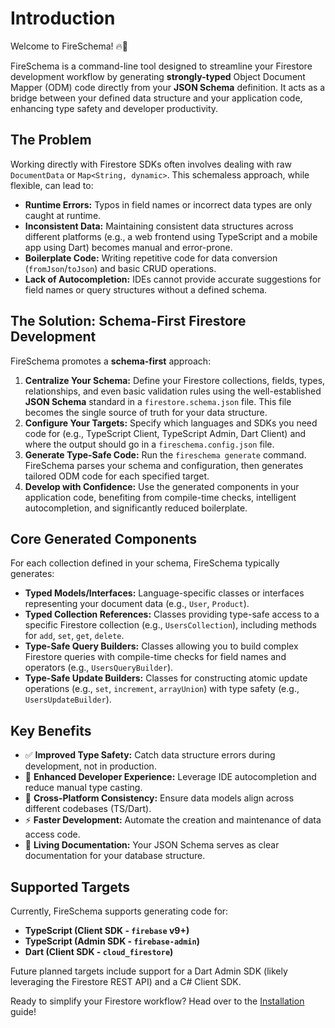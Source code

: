 # Introduction

Welcome to FireSchema! 🔥📄

FireSchema is a command-line tool designed to streamline your Firestore
development workflow by generating **strongly-typed** Object Document Mapper
(ODM) code directly from your **JSON Schema** definition. It acts as a bridge
between your defined data structure and your application code, enhancing type
safety and developer productivity.

## The Problem

Working directly with Firestore SDKs often involves dealing with raw
`DocumentData` or `Map<String, dynamic>`. This schemaless approach, while
flexible, can lead to:

- **Runtime Errors:** Typos in field names or incorrect data types are only
  caught at runtime.
- **Inconsistent Data:** Maintaining consistent data structures across different
  platforms (e.g., a web frontend using TypeScript and a mobile app using Dart)
  becomes manual and error-prone.
- **Boilerplate Code:** Writing repetitive code for data conversion
  (`fromJson`/`toJson`) and basic CRUD operations.
- **Lack of Autocompletion:** IDEs cannot provide accurate suggestions for field
  names or query structures without a defined schema.

## The Solution: Schema-First Firestore Development

FireSchema promotes a **schema-first** approach:

1. **Centralize Your Schema:** Define your Firestore collections, fields, types,
   relationships, and even basic validation rules using the well-established
   **JSON Schema** standard in a `firestore.schema.json` file. This file becomes
   the single source of truth for your data structure.
2. **Configure Your Targets:** Specify which languages and SDKs you need code
   for (e.g., TypeScript Client, TypeScript Admin, Dart Client) and where the
   output should go in a `fireschema.config.json` file.
3. **Generate Type-Safe Code:** Run the `fireschema generate` command.
   FireSchema parses your schema and configuration, then generates tailored ODM
   code for each specified target.
4. **Develop with Confidence:** Use the generated components in your application
   code, benefiting from compile-time checks, intelligent autocompletion, and
   significantly reduced boilerplate.

## Core Generated Components

For each collection defined in your schema, FireSchema typically generates:

- **Typed Models/Interfaces:** Language-specific classes or interfaces
  representing your document data (e.g., `User`, `Product`).
- **Typed Collection References:** Classes providing type-safe access to a
  specific Firestore collection (e.g., `UsersCollection`), including methods for
  `add`, `set`, `get`, `delete`.
- **Type-Safe Query Builders:** Classes allowing you to build complex Firestore
  queries with compile-time checks for field names and operators (e.g.,
  `UsersQueryBuilder`).
- **Type-Safe Update Builders:** Classes for constructing atomic update
  operations (e.g., `set`, `increment`, `arrayUnion`) with type safety (e.g.,
  `UsersUpdateBuilder`).

## Key Benefits

- ✅ **Improved Type Safety:** Catch data structure errors during development,
  not in production.
- 🚀 **Enhanced Developer Experience:** Leverage IDE autocompletion and reduce
  manual type casting.
- 🔄 **Cross-Platform Consistency:** Ensure data models align across different
  codebases (TS/Dart).
- ⚡ **Faster Development:** Automate the creation and maintenance of data
  access code.
- 📄 **Living Documentation:** Your JSON Schema serves as clear documentation
  for your database structure.

## Supported Targets

Currently, FireSchema supports generating code for:

- **TypeScript (Client SDK - `firebase` v9+)**
- **TypeScript (Admin SDK - `firebase-admin`)**
- **Dart (Client SDK - `cloud_firestore`)**

Future planned targets include support for a Dart Admin SDK (likely leveraging the Firestore REST API) and a C# Client SDK.

Ready to simplify your Firestore workflow? Head over to the
[Installation](./installation.md) guide!
